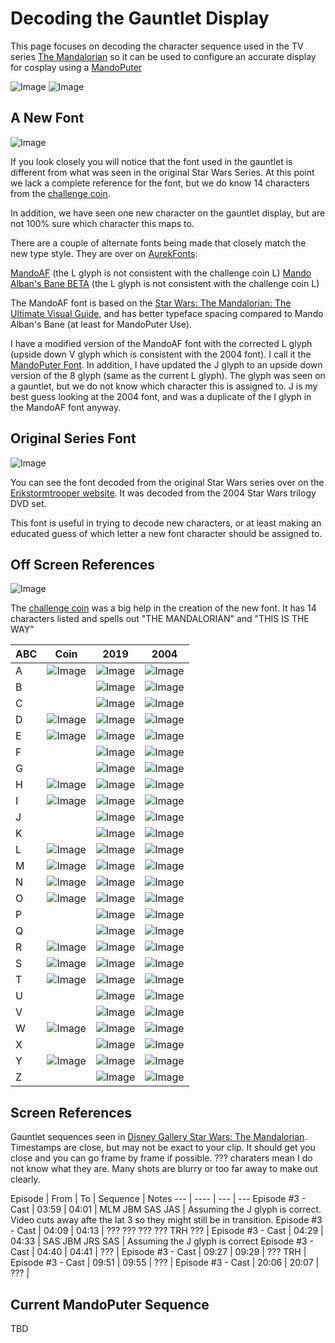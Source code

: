 # Decoding the Gauntlet Display

This page focuses on decoding the character sequence used in the TV series [The Mandalorian](https://www.starwars.com/series/the-mandalorian) so it can be used to configure an accurate display for cosplay using a [MandoPuter](https://github.com/Breazile/MandoPuter)

![Image](GauntletLcd.JPG) 
![Image](DisplayZoom.png) 

## A New Font

![Image](MandoAF-charset.png)

If you look closely you will notice that the font used in the gauntlet is different from what was seen in the original Star Wars Series. At this point we lack a complete reference for the font, but we do know 14 characters from the [challenge coin](https://www.bobafettfanclub.com/multimedia/daily/1866/). 

In addition, we have seen one new character on the gauntlet display, but are not 100% sure which character this maps to.

There are a couple of alternate fonts being made that closely match the new type style. They are over on [AurekFonts](https://aurekfonts.github.io/):

[MandoAF](https://aurekfonts.github.io/?font=MandoAF) (the L glyph is not consistent with the challenge coin L)
[Mando Alban's Bane BETA](https://aurekfonts.github.io/?font=AlbansBane) (the L glyph is not consistent with the challenge coin L)

The MandoAF font is based on the [Star Wars: The Mandalorian: The Ultimate Visual Guide](https://starwars.fandom.com/wiki/Star_Wars:_The_Mandalorian:_The_Ultimate_Visual_Guide), and has better typeface spacing compared to Mando Alban's Bane (at least for MandoPuter Use). 

I have a modified version of the MandoAF font with the corrected L glyph (upside down V glyph which is consistent with the 2004 font). I call it the [MandoPuter Font](https://github.com/Breazile/MandoPuter/blob/master/MandoPuter.otf). In addition, I have updated the J glyph to an upside down version of the 8 glyph (same as the current L glyph). The glyph was seen on a gauntlet, but we do not know which character this is assigned to. J is my best guess looking at the 2004 font, and was a duplicate of the I glyph in the MandoAF font anyway.

## Original Series Font

![Image](2004Font.JPG)

You can see the font decoded from the original Star Wars series over on the [Erikstormtrooper website](http://www.erikstormtrooper.com/mandalorian.htm). It was decoded from the 2004 Star Wars trilogy DVD set.

This font is useful in trying to decode new characters, or at least making an educated guess of which letter a new font character should be assigned to.

## Off Screen References

![Image](ChallengeCoin.jpg)

The [challenge coin](https://www.bobafettfanclub.com/multimedia/daily/1866/) was a big help in the creation of the new font. It has 14 characters listed and spells out "THE MANDALORIAN" and "THIS IS THE WAY"

ABC | Coin | 2019 | 2004
--- | ---- | --- | ---
A | ![Image](Glyphs/CC-A.png) | ![Image](Glyphs/N-A.png) | ![Image](Glyphs/O-A.png)
B | | ![Image](Glyphs/N-B.png) | ![Image](Glyphs/O-B.png)
C | | ![Image](Glyphs/N-C.png) | ![Image](Glyphs/O-C.png)
D | ![Image](Glyphs/CC-D.png) | ![Image](Glyphs/N-D.png) | ![Image](Glyphs/O-D.png)
E | ![Image](Glyphs/CC-E.png) | ![Image](Glyphs/N-E.png) | ![Image](Glyphs/O-E.png)
F | | ![Image](Glyphs/N-F.png) | ![Image](Glyphs/O-F.png)
G | | ![Image](Glyphs/N-G.png) | ![Image](Glyphs/O-G.png)
H | ![Image](Glyphs/CC-H.png) | ![Image](Glyphs/N-H.png) | ![Image](Glyphs/O-H.png)
I | ![Image](Glyphs/CC-I.png) | ![Image](Glyphs/N-I.png) | ![Image](Glyphs/O-I.png)
J | | ![Image](Glyphs/N-J.png) | ![Image](Glyphs/O-J.png)
K | | ![Image](Glyphs/N-K.png) | ![Image](Glyphs/O-K.png)
L | ![Image](Glyphs/CC-L.png) | ![Image](Glyphs/N-L.png) | ![Image](Glyphs/O-L.png)
M | ![Image](Glyphs/CC-M.png) | ![Image](Glyphs/N-M.png) | ![Image](Glyphs/O-M.png)
N | ![Image](Glyphs/CC-N.png) | ![Image](Glyphs/N-N.png) | ![Image](Glyphs/O-N.png)
O | ![Image](Glyphs/CC-O.png) | ![Image](Glyphs/N-O.png) | ![Image](Glyphs/O-O.png)
P | | ![Image](Glyphs/N-P.png) | ![Image](Glyphs/O-P.png)
Q | | ![Image](Glyphs/N-Q.png) | ![Image](Glyphs/O-Q.png)
R | ![Image](Glyphs/CC-R.png) | ![Image](Glyphs/N-R.png) | ![Image](Glyphs/O-R.png)
S | ![Image](Glyphs/CC-S.png) | ![Image](Glyphs/N-S.png) | ![Image](Glyphs/O-S.png)
T | ![Image](Glyphs/CC-T.png) | ![Image](Glyphs/N-T.png) | ![Image](Glyphs/O-T.png)
U | | ![Image](Glyphs/N-U.png) | ![Image](Glyphs/O-U.png)
V | | ![Image](Glyphs/N-V.png) | ![Image](Glyphs/O-V.png)
W | ![Image](Glyphs/CC-W.png) | ![Image](Glyphs/N-W.png) | ![Image](Glyphs/O-W.png)
X | | ![Image](Glyphs/N-X.png) | ![Image](Glyphs/O-X.png)
Y | ![Image](Glyphs/CC-Y.png) | ![Image](Glyphs/N-Y.png) | ![Image](Glyphs/O-Y.png)
Z | | ![Image](Glyphs/N-Z.png) | ![Image](Glyphs/O-Z.png)

## Screen References

Gauntlet sequences seen in [Disney Gallery Star Wars: The Mandalorian](https://disneyplusoriginals.disney.com/show/disney-gallery-the-mandalorian). Timestamps are close, but may not be exact to your clip. It should get you close and you can go frame by frame if possible. ??? charaters mean I do not know what they are. Many shots are blurry or too far away to make out clearly.

Episode | From | To | Sequence | Notes
--- | ---- | --- | ---
Episode #3 - Cast | 03:59 | 04:01 | MLM JBM SAS JAS | Assuming the J glyph is correct. Video cuts away afte the lat 3 so they might still be in transition.
Episode #3 - Cast | 04:09 | 04:13 | ??? ??? ??? ??? TRH ??? | 
Episode #3 - Cast | 04:29 | 04:33 | SAS JBM JRS SAS | Assuming the J glyph is correct
Episode #3 - Cast | 04:40 | 04:41 | ??? | 
Episode #3 - Cast | 09:27 | 09:29 | ??? TRH | 
Episode #3 - Cast | 09:51 | 09:55 | ??? | 
Episode #3 - Cast | 20:06 | 20:07 | ??? | 

## Current MandoPuter Sequence

TBD
